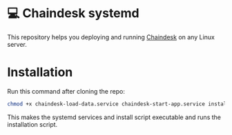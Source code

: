 # 💻 Chaindesk systemd
This repository helps you deploying and running [Chaindesk](https://github.com/gmpetrov/databerry/) on any Linux server.
# Installation
Run this command after cloning the repo:
```bash
chmod +x chaindesk-load-data.service chaindesk-start-app.service install.sh && ./install.sh
```
This makes the systemd services and install script executable and runs the installation script.
